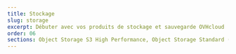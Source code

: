 ```yaml
---
title: Stockage
slug: storage
excerpt: Débuter avec vos produits de stockage et sauvegarde OVHcloud
order: 06
sections: Object Storage S3 High Performance, Object Storage Standard (Swift), Public Cloud Archive
---
```

